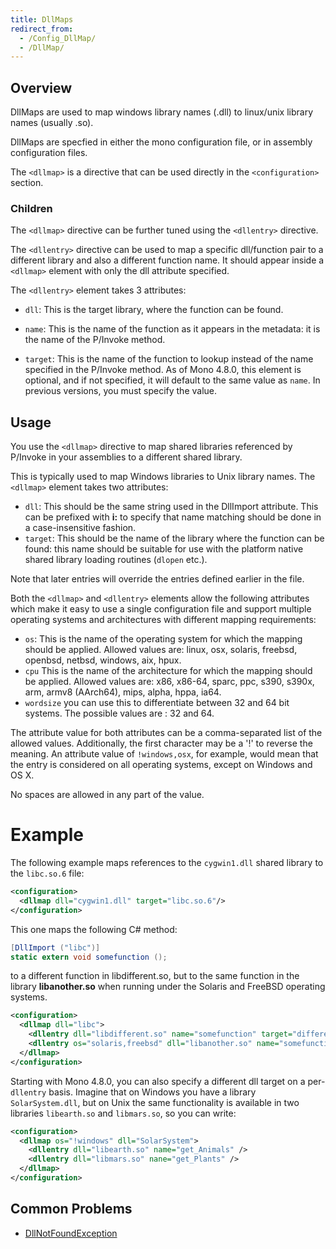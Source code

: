 ```yaml
---
title: DllMaps
redirect_from:
  - /Config_DllMap/
  - /DllMap/
---
```


Overview
--------

DllMaps are used to map windows library names (.dll) to linux/unix library names (usually .so).

DllMaps are specfied in either the mono configuration file, or in assembly configuration files.

The `<dllmap>` is a directive that can be used directly in the `<configuration>` section.

### Children

The `<dllmap>` directive can be further tuned using the `<dllentry>` directive.

The `<dllentry>` directive can be used to map a specific dll/function pair to a different library and also a different function name. It should appear inside a `<dllmap>` element with only the dll attribute specified.

The `<dllentry>` element takes 3 attributes:

-   `dll`: This is the target library, where the function can be found.

-   `name`: This is the name of the function as it appears in the metadata: it is the name of the P/Invoke method.

-   `target`: This is the name of the function to lookup instead of the name specified in the P/Invoke method.   As of Mono 4.8.0, this element is optional, and if not specified, it will default to the same value as `name`.    In previous versions, you must specify the value.

Usage
-----

You use the `<dllmap>` directive to map shared libraries referenced by P/Invoke in your assemblies to a different shared library.

This is typically used to map Windows libraries to Unix library names. The `<dllmap>` element takes two attributes:

-   `dll`: This should be the same string used in the DllImport attribute. This can be prefixed with **i:** to specify that name matching should be done in a case-insensitive fashion.
-   `target`: This should be the name of the library where the function can be found: this name should be suitable for use with the platform native shared library loading routines (`dlopen` etc.).

Note that later entries will override the entries defined earlier in the file.

Both the `<dllmap>` and `<dllentry>` elements allow the following attributes which make it easy to use a single configuration file and support multiple operating systems and architectures with different mapping requirements:

-   `os`: This is the name of the operating system for which the mapping should be applied. Allowed values are: linux, osx, solaris, freebsd, openbsd, netbsd, windows, aix, hpux.
-   `cpu` This is the name of the architecture for which the mapping should be applied. Allowed values are: x86, x86-64, sparc, ppc, s390, s390x, arm, armv8 (AArch64), mips, alpha, hppa, ia64.
-   `wordsize` you can use this to differentiate between 32 and 64 bit systems. The possible values are : 32 and 64.

The attribute value for both attributes can be a comma-separated list of the allowed values. Additionally, the first character may be a '!' to reverse the meaning. An attribute value of `!windows,osx`, for example, would mean that the entry is considered on all operating systems, except on Windows and OS X.

No spaces are allowed in any part of the value.

Example
=======

The following example maps references to the `cygwin1.dll` shared library to the `libc.so.6` file:

``` xml
<configuration>
  <dllmap dll="cygwin1.dll" target="libc.so.6"/>
</configuration>
```

This one maps the following C# method:

``` csharp
[DllImport ("libc")]
static extern void somefunction ();
```

to a different function in libdifferent.so, but to the same function in the library **libanother.so** when running under the Solaris and FreeBSD operating systems.

``` xml
<configuration>
  <dllmap dll="libc">
    <dllentry dll="libdifferent.so" name="somefunction" target="differentfunction" />
    <dllentry os="solaris,freebsd" dll="libanother.so" name="somefunction" target="differentfunction" />
  </dllmap>
</configuration>
```

Starting with Mono 4.8.0, you can also specify a different dll target on a per-`dllentry` basis.  Imagine that on Windows you have a library `SolarSystem.dll`, but on Unix the same functionality is available in two libraries `libearth.so` and `libmars.so`, so you can write:

```xml
<configuration>
  <dllmap os="!windows" dll="SolarSystem">
    <dllentry dll="libearth.so" name="get_Animals" />
    <dllentry dll="libmars.so" nane="get_Plants" />
  </dllmap>
</configuration>
```

Common Problems
---------------

-   [DllNotFoundException](/docs/advanced/pinvoke/dllnotfoundexception/)
